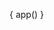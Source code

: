 { app() }

<style>
  #md ul {
    margin: 0;
    padding: 0;
    list-style-type: none;
  }

  #md h1 {
    font-size: 6rem !important;
  }

  .right-0 {
    right: 0;
  }

  button:focus, input:focus, select:focus, [contenteditable]:focus {
    outline: none;
  }
</style>







<div class="mode-dark p-4 transition duration-1000 opacity-100 fixed z-0 top-0 left-0 w-full h-full bg-gradient-to-r from-warm-gray-100 dark:from-gray-900 via-gray-200 dark:via-gray-800 to-warm-gray-100 dark:to-warm-gray-800 h-8 z-20 blurred-bg flex svelte-1a2cazh flex-grow select-none items-center justify-end text-sm sm:text-xs font-medium px-8 text-xs mr-3 font-mono text-green-500 rounded-full outline-none ring-gray-100 text-base h-6 w-6 hover:ring-4 duration-500 focus:ring-2 duration-200 bg-transparent text-lg shadow focus:outline-none rounded text-light-blue-500 ring-blue-200 ring-0 duration-300 relative block py-24 lg:pt-0 container mx-auto px-4 text-center text-6xl pt-8 font-bold tracking-widest uppercase mt-8 lg:w-6/12 my-12 flex-wrap align-center justify-center flex-col min-w-0 break-words mb-6 bg-gray-300 text-gray-800 antialiased from-blue-gray-100 to-warm-gray-200 md:text-2xl text-black mt-12 flex-auto p-5 lg:p-10 mb-3 mb-2 text-gray-700 px-3 py-3 placeholder-gray-400 bg-white focus:shadow-outline md:flex md:flex-row md:space-x-4 mt-6 bg-gray-900 text-white active:bg-gray-700 px-6 hover:shadow-lg mr-1 mb-1 mt-20 mb-4 bg-gray-600 justify-start w-32 truncate hover:ring-1 ring-light-blue-500 cursor-pointer mx-1 sm:px-1 mr-2 z-50 w-auto dark:bg-gray-800 hidden py-1 max-w-sm md:m-12 md:mr-24 dark:text-white m-6 gridlayout__container gridlines svelte-opvfg5 tile px-1 absolute overflow-hidden dark:bg-dark-700 editable text-light-blue-700 dark:text-light-blue-300 menuItems w-block shadow-sm dark:bg-gray-600 toggle duration-150 right-0 p-1 border-light-blue-300 hover:bg-light-blue-500 hover:text-white h-4 w-4 font-normal dark:bg-blue-800 dark:bg-opacity-10 bg-blue-500 tracking-wide bg-opacity-20 border-gray-100 border-1 opacity-0 pointer-events-none dark:border-blue-800 border-blue-300 border-l pr-4 px-2 p-12 ring hover:bg-gray-500 bg-black z-40 opacity-25 bg-gray-500 w-24" style="display: none">
</div>

